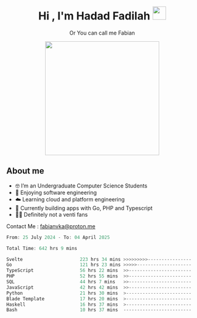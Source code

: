 <h1 align="center">Hi , I'm Hadad Fadilah  <img src="https://media.giphy.com/media/hvRJCLFzcasrR4ia7z/giphy.gif" width="35" ></h1>
<p align="center"><span>Or You can call me <span style="font: bold">Fabian</span></p>
<p align="center">
<img src="https://media.tenor.com/78dNivDemDAAAAAi/speech-bubble-venti.gif" width="300"/>    
</p>

##  About me
- 🤓 I’m an Undergraduate Computer Science Students
- 🍰 Enjoying software engineering
- ☁️ Learning cloud and platform engineering
- 🧰 Currently building apps with Go, PHP and Typescript 
- 🏃‍♂️ Definitely not a venti fans

Contact Me : fabianvka@proton.me

<!--START_SECTION:waka-->

```go
From: 25 July 2024 - To: 04 April 2025

Total Time: 642 hrs 9 mins

Svelte                     223 hrs 34 mins >>>>>>>>>----------------   34.50 %
Go                         121 hrs 23 mins >>>>>--------------------   18.74 %
TypeScript                 56 hrs 22 mins  >>-----------------------   08.70 %
PHP                        52 hrs 55 mins  >>-----------------------   08.17 %
SQL                        44 hrs 7 mins   >>-----------------------   06.81 %
JavaScript                 42 hrs 42 mins  >>-----------------------   06.59 %
Python                     21 hrs 30 mins  >------------------------   03.32 %
Blade Template             17 hrs 20 mins  >------------------------   02.68 %
Haskell                    16 hrs 37 mins  >------------------------   02.57 %
Bash                       10 hrs 37 mins  -------------------------   01.64 %
```

<!--END_SECTION:waka-->




<!--
**Fadil-Tao/Fadil-Tao** is a ✨ _special_ ✨ repository because its `README.md` (this file) appears on your GitHub profile.


